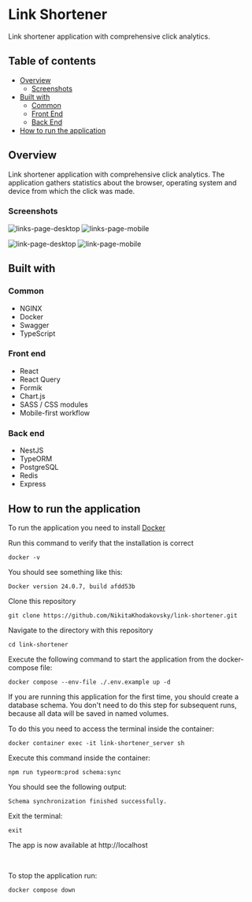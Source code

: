 # Link Shortener

Link shortener application with comprehensive click analytics.

## Table of contents

-   [Overview](#overview)
    -   [Screenshots](#screenshots)
-   [Built with](#built-with)
    -   [Common](#common)
    -   [Front End](#front-end)
    -   [Back End](#back-end)
-   [How to run the application](#how-to-run-the-application)

## Overview

Link shortener application with comprehensive click analytics. The application gathers statistics about the browser, operating system and device from which the click was made.

### Screenshots

![links-page-desktop](https://github.com/NikitaKhodakovsky/link-shortener/assets/52799295/f2559859-8820-45e8-9e91-d5f3df7f7967)
![links-page-mobile](https://github.com/NikitaKhodakovsky/link-shortener/assets/52799295/7394c591-8c28-4da7-b994-e6ec093b644b)

![link-page-desktop](https://github.com/NikitaKhodakovsky/link-shortener/assets/52799295/8822091b-1f00-4719-892b-e42827fdc0f4)
![link-page-mobile](https://github.com/NikitaKhodakovsky/link-shortener/assets/52799295/1dc274f2-0f18-403d-a77d-7f2e8e744416)

## Built with

### Common

-   NGINX
-   Docker
-   Swagger
-   TypeScript

### Front end

-   React
-   React Query
-   Formik
-   Chart.js
-   SASS / CSS modules
-   Mobile-first workflow

### Back end

-   NestJS
-   TypeORM
-   PostgreSQL
-   Redis
-   Express

## How to run the application

To run the application you need to install [Docker](https://docs.docker.com/engine/install)

Run this command to verify that the installation is correct

```console
docker -v
```

You should see something like this:

```console
Docker version 24.0.7, build afdd53b
```

Clone this repository

```console
git clone https://github.com/NikitaKhodakovsky/link-shortener.git
```

Navigate to the directory with this repository

```console
cd link-shortener
```

Execute the following command to start the application from the docker-compose file:

```console
docker compose --env-file ./.env.example up -d
```

If you are running this application for the first time, you should create a database schema. You don't need to do this step for subsequent runs, because all data will be saved in named volumes.

To do this you need to access the terminal inside the container:

```console
docker container exec -it link-shortener_server sh
```

Execute this command inside the container:

```console
npm run typeorm:prod schema:sync
```

You should see the following output:

```console
Schema synchronization finished successfully.
```

Exit the terminal:

```console
exit
```

The app is now available at http://localhost

<br>

To stop the application run:

```console
docker compose down
```

